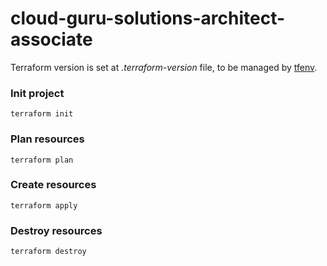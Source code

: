 # cloud-guru-solutions-architect-associate

Terraform version is set at _.terraform-version_ file, to be managed by [tfenv](https://github.com/tfutils/tfenv).

### Init project
`terraform init`

### Plan resources
`terraform plan`

### Create resources
`terraform apply`

### Destroy resources
`terraform destroy`
